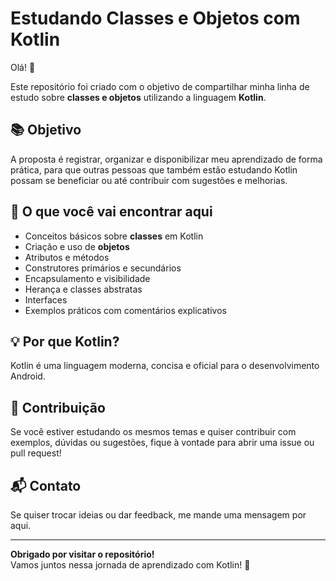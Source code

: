 # Estudando Classes e Objetos com Kotlin

Olá! 👋

Este repositório foi criado com o objetivo de compartilhar minha linha de estudo sobre **classes e objetos** utilizando a linguagem **Kotlin**.

## 📚 Objetivo

A proposta é registrar, organizar e disponibilizar meu aprendizado de forma prática, para que outras pessoas que também estão estudando Kotlin possam se beneficiar ou até contribuir com sugestões e melhorias.

## 🚀 O que você vai encontrar aqui

- Conceitos básicos sobre **classes** em Kotlin
- Criação e uso de **objetos**
- Atributos e métodos
- Construtores primários e secundários
- Encapsulamento e visibilidade
- Herança e classes abstratas
- Interfaces
- Exemplos práticos com comentários explicativos

## 💡 Por que Kotlin?

Kotlin é uma linguagem moderna, concisa e oficial para o desenvolvimento Android. 


## 🤝 Contribuição

Se você estiver estudando os mesmos temas e quiser contribuir com exemplos, dúvidas ou sugestões, fique à vontade para abrir uma issue ou pull request!

## 📬 Contato

Se quiser trocar ideias ou dar feedback, me mande uma mensagem por aqui.

---

**Obrigado por visitar o repositório!**  
Vamos juntos nessa jornada de aprendizado com Kotlin! 🚀




